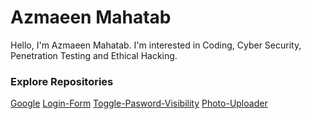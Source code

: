 # Azmaeen Mahatab
Hello, I'm Azmaeen Mahatab. I'm interested in Coding, Cyber Security, Penetration Testing and Ethical Hacking.
### Explore Repositories
[Google](https://www.github.com/azmaeenmahatab28/google)
[Login-Form](https://www.github.com/azmaeenmahatab28/Login-Form)
[Toggle-Pasword-Visibility](https://github.com/azmaeenmahatab28/Toggle-Password-Visibility)
[Photo-Uploader](https://www.github.com/azmaeenmahatab28/Photo-Uploader)
<!---
azmaeenmahatab28/azmaeenmahatab28 is a ✨ special ✨ repository because its `README.md` (this file) appears on your GitHub profile.
You can click the Preview link to take a look at your changes.
--->
